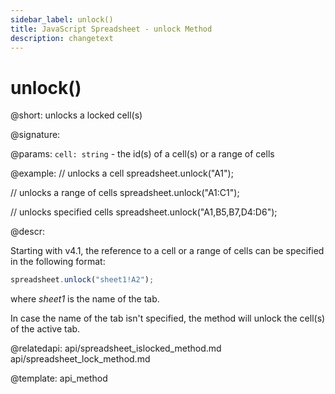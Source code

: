 ```yaml
---
sidebar_label: unlock()
title: JavaScript Spreadsheet - unlock Method
description: changetext
---
```


# unlock()

@short: unlocks a locked cell(s)

@signature:

@params:
`cell: string` - the id(s) of a cell(s) or a range of cells

@example:
// unlocks a cell
spreadsheet.unlock("A1");

// unlocks a range of cells
spreadsheet.unlock("A1:C1");

// unlocks specified cells
spreadsheet.unlock("A1,B5,B7,D4:D6");

@descr:

Starting with v4.1, the reference to a cell or a range of cells can be specified in the following format:

~~~js
spreadsheet.unlock("sheet1!A2"); 
~~~

where *sheet1* is the name of the tab.

In case the name of the tab isn't specified, the method will unlock the cell(s) of the active tab.

@relatedapi:
api/spreadsheet_islocked_method.md
api/spreadsheet_lock_method.md

@template: api_method